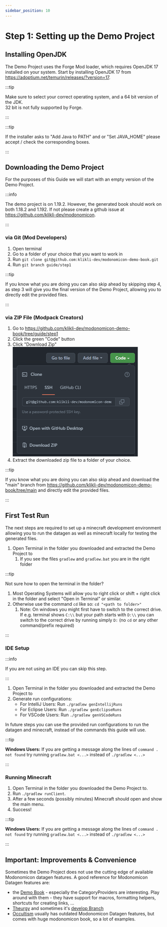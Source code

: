 ```yaml
---
sidebar_position: 10
---
```


# Step 1: Setting up the Demo Project

## Installing OpenJDK 

The Demo Project uses the Forge Mod loader, which requires OpenJDK 17 installed on your system.
Start by installing OpenJDK 17 from https://adoptium.net/temurin/releases/?version=17.

:::tip

Make sure to select your correct operating system, and a 64 bit version of the JDK.  
32 bit is not fully supported by Forge.

::: 

:::tip

If the installer asks to "Add Java to PATH" and or "Set JAVA_HOME" please accept / check the corresponding boxes.

::: 

## Downloading the Demo Project

For the purposes of this Guide we will start with an empty version of the Demo Project.

:::info

The demo project is on 1.19.2. However, the generated book should work on both 1.18.2 and 1.192. If not please create a github issue at https://github.com/klikli-dev/modonomicon.

:::

### via Git (Mod Developers)

1. Open terminal
2. Go to a folder of your choice that you want to work in 
3. Run `git clone git@github.com:klikli-dev/modonomicon-demo-book.git` 
4. Run `git branch guide/step1`

:::tip

If you know what you are doing you can also skip ahead by skipping step 4, as step 3 will give you the final version of the Demo Project, allowing you to directly edit the provided files.

::: 


### via ZIP File (Modpack Creators)

1. Go to https://github.com/klikli-dev/modonomicon-demo-book/tree/guide/step1 
2. Click the green "Code" button
3. Click "Download Zip"   
   ![Download Zip](/img/docs/getting-started/step1-download-zip.png)
4. Extract the downloaded zip file to a folder of your choice.

:::tip

If you know what you are doing you can also skip ahead and download the "main" branch from https://github.com/klikli-dev/modonomicon-demo-book/tree/main and directly edit the provided files.

::: 

## First Test Run

The next steps are required to set up a minecraft development environment allowing you to run the datagen as well as minecraft locally for testing the generated files.

1. Open Terminal in the folder you downloaded and extracted the Demo Project to
   1. If you see the files `gradlew` and `gradlew.bat` you are in the right folder

:::tip

Not sure how to open the terminal in the folder? 
1. Most Operating Systems will allow you to right click or shift + right click in the folder and select "Open in Terminal" or similar.
2. Otherwise use the command `cd` like so: `cd "<path to folder>"`
   1. Note: On windows you might first have to switch to the correct drive. If e.g. terminal shows `C:\\` but your path starts with `D:\\` you can switch to the correct drive by running simply `D:` (no `cd` or any other command/prefix required)

::: 

### IDE Setup 

:::info

If you are not using an IDE you can skip this step.

:::

1. Open Terminal in the folder you downloaded and extracted the Demo Project to
2. Generate run configurations:
   - For IntelliJ Users: Run `./gradlew genIntellijRuns` 
   - For Eclipse Users: Run `./gradlew genEclipseRuns`
   - For VSCode Users: Run `./gradlew genVSCodeRuns`

In future steps you can use the provided run configurations to run the datagen and minecraft, instead of the commands this guide will use.

:::tip 

**Windows Users:** If you are getting a message along the lines of `command . not found` try running `gradlew.bat <...>` instead of `./gradlew <...>`

:::

### Running Minecraft

1. Open Terminal in the folder you downloaded the Demo Project to.
2. Run `./gradlew runClient`.
3. After a few seconds (possibly minutes) Minecraft should open and show the main menu.   
4. Success!

:::tip 

**Windows Users:** If you are getting a message along the lines of `command . not found` try running `gradlew.bat <...>` instead of `./gradlew <...>`

:::

## Important: Improvements & Convenience 

Sometimes the Demo Project does not use the cutting edge of available Modonomicon datagen features.
A good reference for Modonomicon Datagen features are:
- the [Demo Book](https://github.com/klikli-dev/modonomicon/tree/version/1.20.1/src/main/java/com/klikli_dev/modonomicon/datagen/book) - especially the CategoryProviders are interesting. Play around with them - they have support for macros, formatting helpers, shortcuts for creating links, ...
- [Theurgy](https://github.com/klikli-dev/theurgy) and sometimes it's [develop Branch](https://github.com/klikli-dev/theurgy/tree/develop) 
- [Occultism](https://github.com/klikli-dev/occultism) usually has outdated Modonomicon Datagen features, but comes with huge modonomicon book, so a lot of examples.